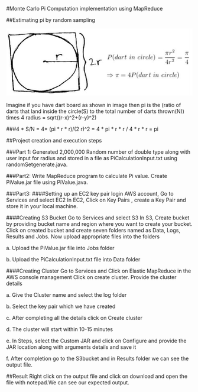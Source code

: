 

#Monte Carlo Pi Computation implementation using MapReduce 

##Estimating pi by random sampling

![image](pi.png)

Imagine if you have dart board as shown in image then 
pi is the (ratio of darts that land inside the circle(S) to the total number of darts thrown(N)) times 4 
radius = sqrt((r-x)^2+(r-y)^2)

###4 * S/N = 4* (pi * r * r)/(2 r)^2 = 4 * pi * r * r / 4 * r * r = pi


##Project creation and execution steps

###Part 1:
Generated 2,000,000 Random number of double type along with user input for radius and stored
in a file as PiCalculationInput.txt using randomSetgenerate.java.

###Part2: 
Write MapReduce program to calculate Pi value.
Create PiValue.jar file using PiValue.java.

###Part3:
####Setting up an EC2 key pair
login AWS account, Go to Services and select EC2
In EC2, Click on Key Pairs , create a Key Pair and store it in your local machine.

####Creating S3 Bucket
Go to Services and select S3
In S3, Create bucket by providing bucket name and region where you want to create your bucket.
Click on created bucket and  create seven folders named as Data, Logs, Results and Jobs.
Now  upload appropriate files into the folders

a. Upload the PiValue.jar file into Jobs folder

b. Upload the PiCalculationInput.txt file into Data folder 

####Creating Cluster 
Go to Services and Click on Elastic MapReduce in the AWS console management
Click on create cluster.
Provide the cluster details

a. Give the Cluster name and select the log folder

b. Select the key pair which we have created

c. After completing all the details click on Create cluster

d. The cluster will start within 10-15 minutes

e. In Steps, select the Custom JAR and click on Configure and provide the JAR location along with arguments details and save it

f. After completion go to the S3bucket and in Results folder we can see the output file.

##Result
Right click on the output file and click on download and open the file with notepad.We can see our expected output.


 

